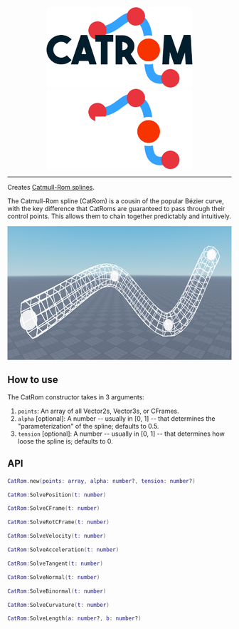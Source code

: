 <div align="center">
	<img src="https://github.com/EthanCurtiss/CatRom/blob/master/docs/logo-light.svg#gh-light-mode-only" height="180" alt="CatRom logo"/>
	<img src="https://github.com/EthanCurtiss/CatRom/blob/master/docs/logo-dark.svg#gh-dark-mode-only" height="180" alt="CatRom logo"/>
	<hr/>
</div>

Creates [Catmull-Rom splines](https://en.wikipedia.org/wiki/Centripetal_Catmull%E2%80%93Rom_spline).

The Catmull-Rom spline (CatRom) is a cousin of the popular Bézier curve, with the key difference that CatRoms are guaranteed to pass through their control points. This allows them to chain together predictably and intuitively.

<img src="docs/tube.png" height="300"/>

## How to use
The CatRom constructor takes in 3 arguments:
1. `points`: An array of all Vector2s, Vector3s, or CFrames.
2. `alpha` [optional]: A number -- usually in [0, 1] -- that determines the "parameterization" of the spline; defaults to 0.5.
3. `tension` [optional]: A number -- usually in [0, 1] -- that determines how loose the spline is; defaults to 0.

## API
```lua
CatRom.new(points: array, alpha: number?, tension: number?)
```
```lua
CatRom:SolvePosition(t: number)
```
```lua
CatRom:SolveCFrame(t: number)
```
```lua
CatRom:SolveRotCFrame(t: number)
```
```lua
CatRom:SolveVelocity(t: number)
```
```lua
CatRom:SolveAcceleration(t: number)
```
```lua
CatRom:SolveTangent(t: number)
```
```lua
CatRom:SolveNormal(t: number)
```
```lua
CatRom:SolveBinormal(t: number)
```
```lua
CatRom:SolveCurvature(t: number)
```
```lua
CatRom:SolveLength(a: number?, b: number?)
```
